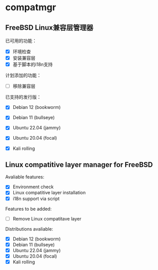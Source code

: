 # compatmgr
## FreeBSD Linux兼容层管理器

已可用的功能： 
- [x] 环境检查
- [x] 安装兼容层
- [x] 基于脚本的i18n支持

计划添加的功能：
- [ ] 移除兼容层

已支持的发行版：  
- [x] Debian 12 (bookworm)
- [x] Debian 11 (bullseye)
- [x] Ubuntu 22.04 (jammy)
- [x] Ubuntu 20.04 (focal)
- [x] Kali rolling


## Linux compatitive layer manager for FreeBSD

Avaliable features:  
- [x] Environment check
- [x] Linux compatitive layer installation
- [x] i18n support via script

Features to be added:
- [ ] Remove Linux compatitave layer

Distributions avaliable:
- [x] Debian 12 (bookworm)
- [x] Debian 11 (bullseye)
- [x] Ubuntu 22.04 (jammy)
- [x] Ubuntu 20.04 (focal)
- [x] Kali rolling
